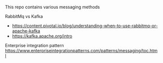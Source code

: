 
This repo contains various messaging methods


RabbitMq vs Kafka
- https://content.pivotal.io/blog/understanding-when-to-use-rabbitmq-or-apache-kafka
- https://kafka.apache.org/intro


Enterprise integration pattern
https://www.enterpriseintegrationpatterns.com/patterns/messaging/toc.html
